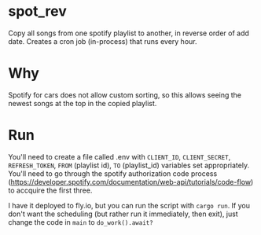 # spot_rev
Copy all songs from one spotify playlist to another, in reverse order of add date. Creates a cron job (in-process) that runs every hour.

# Why
Spotify for cars does not allow custom sorting, so this allows seeing the newest songs at the top in the copied playlist.

# Run
You'll need to create a file called .env with `CLIENT_ID`, `CLIENT_SECRET`, `REFRESH_TOKEN`, `FROM` (playlist id), `TO` (playlist_id) variables set appropriately. You'll need to go through the spotify authorization code process (https://developer.spotify.com/documentation/web-api/tutorials/code-flow) to accquire the first three.

I have it deployed to fly.io, but you can run the script with `cargo run`. If you don't want the scheduling (but rather run it immediately, then exit), just change the code in `main` to `do_work().await?`